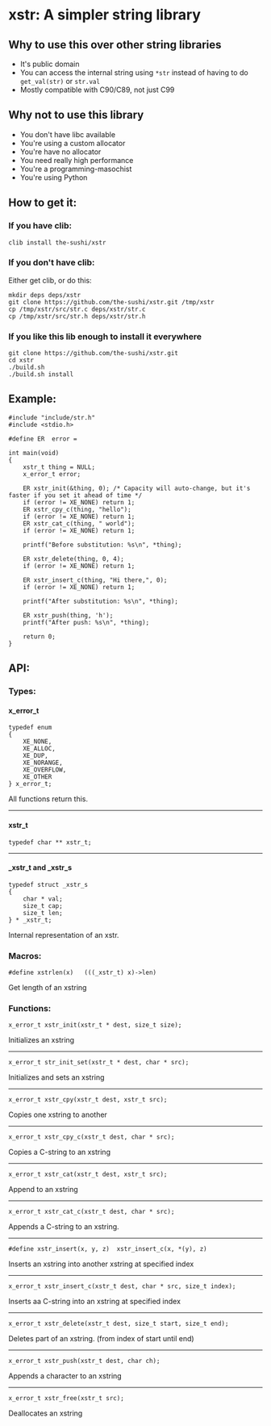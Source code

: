 # xstr: A simpler string library

## Why to use this over other string libraries

- It's public domain
- You can access the internal string using `*str` instead of having to do `get_val(str)` or `str.val`
- Mostly compatible with C90/C89, not just C99

## Why not to use this library

- You don't have libc available
- You're using a custom allocator
- You're have no allocator
- You need really high performance
- You're a programming-masochist
- You're using Python

## How to get it:

### If you have clib:

`clib install the-sushi/xstr`

### If you don't have clib:
Either get clib, or do this:

```
mkdir deps deps/xstr
git clone https://github.com/the-sushi/xstr.git /tmp/xstr
cp /tmp/xstr/src/str.c deps/xstr/str.c
cp /tmp/xstr/src/str.h deps/xstr/str.h
```

### If you like this lib enough to install it everywhere

```
git clone https://github.com/the-sushi/xstr.git
cd xstr
./build.sh
./build.sh install
```

## Example:

```
#include "include/str.h"
#include <stdio.h>

#define ER  error =

int main(void)
{
	xstr_t thing = NULL;
	x_error_t error;

	ER xstr_init(&thing, 0); /* Capacity will auto-change, but it's faster if you set it ahead of time */
	if (error != XE_NONE) return 1;
	ER xstr_cpy_c(thing, "hello");
	if (error != XE_NONE) return 1;
	ER xstr_cat_c(thing, " world");
	if (error != XE_NONE) return 1;

	printf("Before substitution: %s\n", *thing);

	ER xstr_delete(thing, 0, 4);
	if (error != XE_NONE) return 1;

	ER xstr_insert_c(thing, "Hi there,", 0);
	if (error != XE_NONE) return 1;

	printf("After substitution: %s\n", *thing);

	ER xstr_push(thing, 'h');
	printf("After push: %s\n", *thing);

	return 0;
}
```

## API:

### Types:

#### x_error_t
```
typedef enum
{
	XE_NONE,
	XE_ALLOC,
	XE_DUP,
	XE_NORANGE,
	XE_OVERFLOW,
	XE_OTHER
} x_error_t;
```
All functions return this.

----


#### xstr_t
```
typedef char ** xstr_t;
```

----

#### _xstr_t and _xstr_s
```
typedef struct _xstr_s
{
	char * val;
	size_t cap;
	size_t len;
} * _xstr_t;
```

Internal representation of an xstr.


### Macros:

```
#define xstrlen(x)   (((_xstr_t) x)->len)
```
Get length of an xstring


### Functions:

```
x_error_t xstr_init(xstr_t * dest, size_t size);
```
Initializes an xstring

----

```
x_error_t str_init_set(xstr_t * dest, char * src);
```
Initializes and sets an xstring

----

```
x_error_t xstr_cpy(xstr_t dest, xstr_t src);
```
Copies one xstring to another

----

```
x_error_t xstr_cpy_c(xstr_t dest, char * src);
```
Copies a C-string to an xstring

----

```
x_error_t xstr_cat(xstr_t dest, xstr_t src);
```
Append to an xstring

----

```
x_error_t xstr_cat_c(xstr_t dest, char * src);
```
Appends a C-string to an xstring.

----

```
#define xstr_insert(x, y, z)  xstr_insert_c(x, *(y), z)
```
Inserts an xstring into another xstring at specified index

----

```
x_error_t xstr_insert_c(xstr_t dest, char * src, size_t index);
```
Inserts aa C-string into an xstring at specified index

----

```
x_error_t xstr_delete(xstr_t dest, size_t start, size_t end);
```
Deletes part of an xstring. (from index of start until end)

----

```
x_error_t xstr_push(xstr_t dest, char ch);
```
Appends a character to an xstring

----

```
x_error_t xstr_free(xstr_t src);
```
Deallocates an xstring
